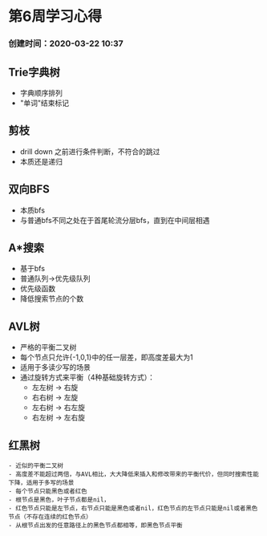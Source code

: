 # 第6周学习心得
### 创建时间：2020-03-22 10:37

## Trie字典树
  - 字典顺序排列
  - "单词"结束标记
## 剪枝
  - drill down 之前进行条件判断，不符合的跳过
  - 本质还是递归
## 双向BFS
  - 本质bfs
  - 与普通bfs不同之处在于首尾轮流分层bfs，直到在中间层相遇
## A*搜索
  - 基于bfs
  - 普通队列->优先级队列
  - 优先级函数
  - 降低搜索节点的个数
## AVL树
  - 严格的平衡二叉树
  - 每个节点只允许{-1,0,1}中的任一层差，即高度差最大为1
  - 适用于多读少写的场景
  - 通过旋转方式来平衡（4种基础旋转方式）：
    - 左左树 -> 右旋
    - 右右树 -> 左旋
    - 左右树 -> 右左旋
    - 右左树 -> 左右旋
## 红黑树
    - 近似的平衡二叉树
    - 高度差不能超过两倍，与AVL相比，大大降低来插入和修改带来的平衡代价，但同时搜索性能下降，适用于多写的场景
    - 每个节点只能黑色或者红色
    - 根节点是黑色，叶子节点都是nil，
    - 红色节点只能是左节点，右节点只能是黑色或者nil，红色节点的左节点只能是nil或者黑色节点（不存在连续的红色节点）
    - 从根节点出发的任意路径上的黑色节点都相等，即黑色节点平衡
  